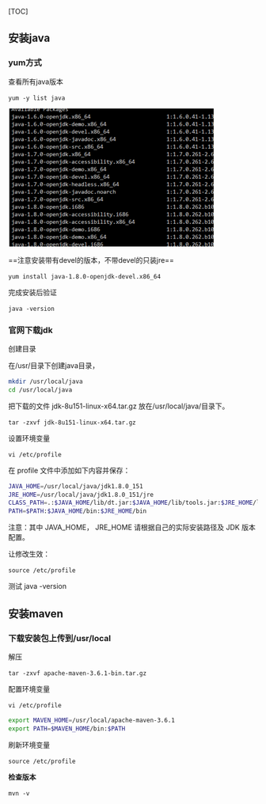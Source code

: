 [TOC]

## 安装java

### yum方式

查看所有java版本

`yum -y list java`

![](linux环境.assets/image-20200904005843364.png)

==注意安装带有devel的版本，不带devel的只装jre==

`yum install java-1.8.0-openjdk-devel.x86_64`

完成安装后验证

`java -version`

### 官网下载jdk

创建目录

在/usr/目录下创建java目录，

```bash
mkdir /usr/local/java
cd /usr/local/java
```


把下载的文件 jdk-8u151-linux-x64.tar.gz 放在/usr/local/java/目录下。

`tar -zxvf jdk-8u151-linux-x64.tar.gz`

设置环境变量

 `vi /etc/profile`

在 profile 文件中添加如下内容并保存：

```bash
JAVA_HOME=/usr/local/java/jdk1.8.0_151        
JRE_HOME=/usr/local/java/jdk1.8.0_151/jre     
CLASS_PATH=.:$JAVA_HOME/lib/dt.jar:$JAVA_HOME/lib/tools.jar:$JRE_HOME/lib
PATH=$PATH:$JAVA_HOME/bin:$JRE_HOME/bin
```


注意：其中 JAVA_HOME， JRE_HOME 请根据自己的实际安装路径及 JDK 版本配置。

让修改生效：

`source /etc/profile`

测试
java -version



## 安装maven

### 下载安装包上传到/usr/local

解压

`tar -zxvf apache-maven-3.6.1-bin.tar.gz`

配置环境变量

`vi /etc/profile`

```bash
export MAVEN_HOME=/usr/local/apache-maven-3.6.1
export PATH=$MAVEN_HOME/bin:$PATH 
```

刷新环境变量 

`source /etc/profile`

**检查版本**

`mvn -v`